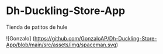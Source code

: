 # Dh-Duckling-Store-App
Tienda de patitos de hule


![Gonzalo] (https://github.com/GonzaloAP/Dh-Duckling-Store-App/blob/main/src/assets/img/spaceman.svg)
